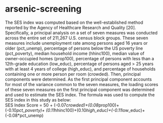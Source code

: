 # arsenic-screening
The SES index was computed based on the well-established method reported by the Agency of Healthcare Research and Quality [20]. Specifically, a principal analysis on a set of seven measures was conducted across the entire set of 211,267 U.S. census block groups. These seven measures include unemployment rate among persons aged 16 years or older (pct_unemp), percentage of persons below the US poverty line (pct_poverty), median household income (hhinc100), median value of owner-occupied homes (prop100), percentage of persons with less than a 12th-grade education (low_educ), percentage of persons aged > 25 years with at least 4 years of college (high_educ), and percentage of households containing one or more person per room (crowded). Then, principal components were determined. As the first principal component accounts for most of the variance common to the seven measures, the loading scores of these seven measures on the first principal component was determined and used to estimate the SES index. The formula was used to compute the SES index in this study as below:  
SES Index Score = 50 + (-0.07*crowded)+(0.08*prop100)+(-0.10*pct_poverty)+ (0.11*hhinc100)+(0.10*high_educ)+(-0.11*low_educ)+(-0.08*pct_unemp)
